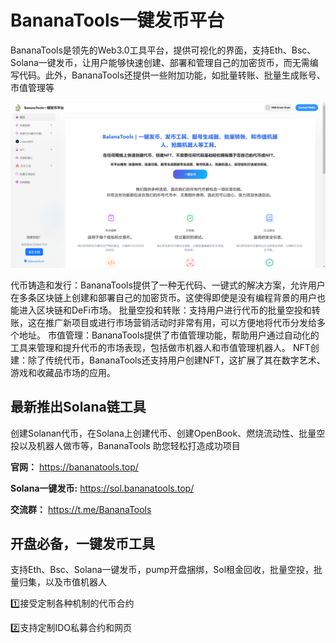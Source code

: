 # BananaTools一键发币平台

BananaTools是领先的Web3.0工具平台，提供可视化的界面，支持Eth、Bsc、Solana一键发币，让用户能够快速创建、部署和管理自己的加密货币，而无需编写代码。此外，BananaTools还提供一些附加功能，如批量转账、批量生成账号、市值管理等

![](https://raw.githubusercontent.com/BananaToolss/Image/refs/heads/main/web/home.png)

代币铸造和发行：BananaTools提供了一种无代码、一键式的解决方案，允许用户在多条区块链上创建和部署自己的加密货币。这使得即使是没有编程背景的用户也能进入区块链和DeFi市场。
批量空投和转账：支持用户进行代币的批量空投和转账，这在推广新项目或进行市场营销活动时非常有用，可以方便地将代币分发给多个地址。
市值管理：BananaTools提供了市值管理功能，帮助用户通过自动化的工具来管理和提升代币的市场表现，包括做市机器人和市值管理机器人。
NFT创建：除了传统代币，BananaTools还支持用户创建NFT，这扩展了其在数字艺术、游戏和收藏品市场的应用。

## 最新推出Solana链工具
创建Solanan代币，在Solana上创建代币、创建OpenBook、燃烧流动性、批量空投以及机器人做市等，BananaTools 助您轻松打造成功项目

**官网：** https://bananatools.top/

**Solana一键发币:** https://sol.bananatools.top/

**交流群：** https://t.me/BananaTools

## 开盘必备，一键发币工具
支持Eth、Bsc、Solana一键发币，pump开盘捆绑，Sol租金回收，批量空投，批量归集，以及市值机器人

1️⃣接受定制各种机制的代币合约

2️⃣支持定制IDO私募合约和网页


